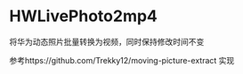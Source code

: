 # HWLivePhoto2mp4
将华为动态照片批量转换为视频，同时保持修改时间不变

参考https://github.com/Trekky12/moving-picture-extract 实现
